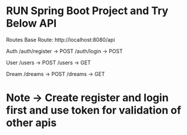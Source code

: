 # RUN Spring Boot Project and Try Below API 
Routes 
Base Route:  http://localhost:8080/api

Auth
 /auth/register -> POST
 /auth/login -> POST
 
User 
 /users -> POST 
 /users -> GET 

 Dream 
 /dreams -> POST 
 /dreams -> GET 

# Note -> Create register and login first and use token for validation of other apis

